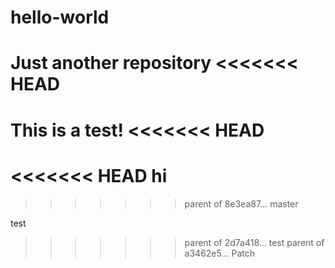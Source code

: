 # hello-world
Just another repository
<<<<<<< HEAD
=======

This is a test!
<<<<<<< HEAD
=======


<<<<<<< HEAD
hi
=======

>>>>>>> parent of 8e3ea87... master


test
>>>>>>> parent of 2d7a418... test
>>>>>>> parent of a3462e5... Patch
